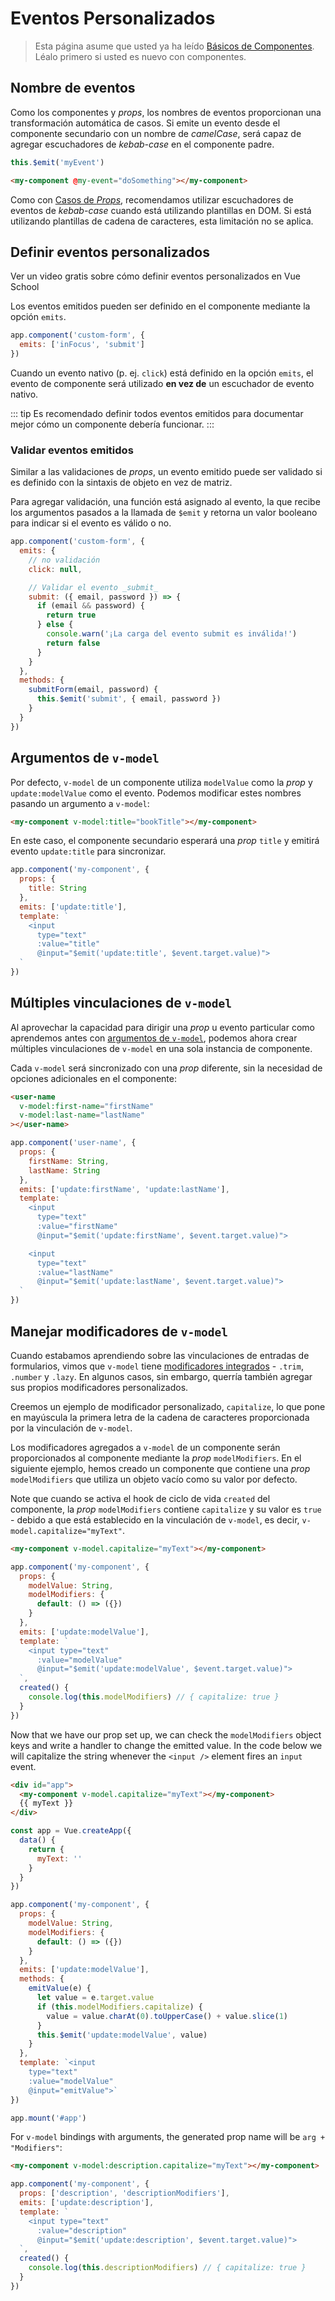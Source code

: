 # Eventos Personalizados

> Esta página asume que usted ya ha leído [Básicos de Componentes](component-basics.md). Léalo primero si usted es nuevo con componentes.

## Nombre de eventos

Como los componentes y _props_, los nombres de eventos proporcionan una transformación automática de casos. Si emite un evento desde el componente secundario con un nombre de _camelCase_, será capaz de agregar escuchadores de _kebab-case_ en el componente padre.

```js
this.$emit('myEvent')
```

```html
<my-component @my-event="doSomething"></my-component>
```

Como con [Casos de _Props_](/guide/component-props.html#prop-casing-camelcase-vs-kebab-case), recomendamos utilizar escuchadores de eventos de _kebab-case_ cuando está utilizando plantillas en DOM. Si está utilizando plantillas de cadena de caracteres, esta limitación no se aplica.

## Definir eventos personalizados

<VideoLesson href="https://vueschool.io/lessons/defining-custom-events-emits?friend=vuejs" title="Aprender cómo definir los eventos que pueden ser emitidos por un componente en Vue School">Ver un video gratis sobre cómo definir eventos personalizados en Vue School</VideoLesson>

Los eventos emitidos pueden ser definido en el componente mediante la opción `emits`.

```js
app.component('custom-form', {
  emits: ['inFocus', 'submit']
})
```

Cuando un evento nativo (p. ej. `click`) está definido en la opción `emits`, el evento de componente será utilizado **en vez de** un escuchador de evento nativo.

::: tip
Es recomendado definir todos eventos emitidos para documentar mejor cómo un componente debería funcionar.
:::

### Validar eventos emitidos

Similar a las validaciones de _props_, un evento emitido puede ser validado si es definido con la sintaxis de objeto en vez de matriz.

Para agregar validación, una función está asignado al evento, la que recibe los argumentos pasados a la llamada de `$emit` y retorna un valor booleano para indicar si el evento es válido o no.

```js
app.component('custom-form', {
  emits: {
    // no validación
    click: null,

    // Validar el evento _submit_
    submit: ({ email, password }) => {
      if (email && password) {
        return true
      } else {
        console.warn('¡La carga del evento submit es inválida!')
        return false
      }
    }
  },
  methods: {
    submitForm(email, password) {
      this.$emit('submit', { email, password })
    }
  }
})
```

## Argumentos de `v-model`

Por defecto, `v-model` de un componente utiliza `modelValue` como la _prop_ y `update:modelValue` como el evento. Podemos modificar estes nombres pasando un argumento a `v-model`:

```html
<my-component v-model:title="bookTitle"></my-component>
```

En este caso, el componente secundario esperará una _prop_ `title` y emitirá evento `update:title` para sincronizar.

```js
app.component('my-component', {
  props: {
    title: String
  },
  emits: ['update:title'],
  template: `
    <input
      type="text"
      :value="title"
      @input="$emit('update:title', $event.target.value)">
  `
})
```


## Múltiples vinculaciones de `v-model`

Al aprovechar la capacidad para dirigir una _prop_ u evento particular como aprendemos antes con [argumentos de `v-model`](#v-model-arguments), podemos ahora crear múltiples vinculaciones de `v-model` en una sola instancia de componente.

Cada `v-model` será sincronizado con una _prop_ diferente, sin la necesidad de opciones adicionales en el componente:

```html
<user-name
  v-model:first-name="firstName"
  v-model:last-name="lastName"
></user-name>
```

```js
app.component('user-name', {
  props: {
    firstName: String,
    lastName: String
  },
  emits: ['update:firstName', 'update:lastName'],
  template: `
    <input
      type="text"
      :value="firstName"
      @input="$emit('update:firstName', $event.target.value)">

    <input
      type="text"
      :value="lastName"
      @input="$emit('update:lastName', $event.target.value)">
  `
})
```

<common-codepen-snippet title="Múltiples directivas de v-model" slug="GRoPPrM" tab="html,result" />

## Manejar modificadores de `v-model`

Cuando estabamos aprendiendo sobre las vinculaciones de entradas de formularios, vimos que `v-model` tiene [modificadores integrados](/guide/forms.html#modifiers) - `.trim`, `.number` y `.lazy`. En algunos casos, sin embargo, querría también agregar sus propios modificadores personalizados.

Creemos un ejemplo de modificador personalizado, `capitalize`, lo que pone en mayúscula la primera letra de la cadena de caracteres proporcionada por la vinculación de `v-model`.

Los modificadores agregados a `v-model` de un componente serán proporcionados al componente mediante la _prop_ `modelModifiers`. En el siguiente ejemplo, hemos creado un componente que contiene una _prop_ `modelModifiers` que utiliza un objeto vacío como su valor por defecto.

Note que cuando se activa el hook de ciclo de vida `created` del componente, la _prop_ `modelModifiers` contiene `capitalize` y su valor es `true` - debido a que está establecido en la vinculación de `v-model`, es decir, `v-model.capitalize="myText"`.

```html
<my-component v-model.capitalize="myText"></my-component>
```

```js
app.component('my-component', {
  props: {
    modelValue: String,
    modelModifiers: {
      default: () => ({})
    }
  },
  emits: ['update:modelValue'],
  template: `
    <input type="text"
      :value="modelValue"
      @input="$emit('update:modelValue', $event.target.value)">
  `,
  created() {
    console.log(this.modelModifiers) // { capitalize: true }
  }
})
```

Now that we have our prop set up, we can check the `modelModifiers` object keys and write a handler to change the emitted value. In the code below we will capitalize the string whenever the `<input />` element fires an `input` event.

```html
<div id="app">
  <my-component v-model.capitalize="myText"></my-component>
  {{ myText }}
</div>
```

```js
const app = Vue.createApp({
  data() {
    return {
      myText: ''
    }
  }
})

app.component('my-component', {
  props: {
    modelValue: String,
    modelModifiers: {
      default: () => ({})
    }
  },
  emits: ['update:modelValue'],
  methods: {
    emitValue(e) {
      let value = e.target.value
      if (this.modelModifiers.capitalize) {
        value = value.charAt(0).toUpperCase() + value.slice(1)
      }
      this.$emit('update:modelValue', value)
    }
  },
  template: `<input
    type="text"
    :value="modelValue"
    @input="emitValue">`
})

app.mount('#app')
```

For `v-model` bindings with arguments, the generated prop name will be `arg + "Modifiers"`:

```html
<my-component v-model:description.capitalize="myText"></my-component>
```

```js
app.component('my-component', {
  props: ['description', 'descriptionModifiers'],
  emits: ['update:description'],
  template: `
    <input type="text"
      :value="description"
      @input="$emit('update:description', $event.target.value)">
  `,
  created() {
    console.log(this.descriptionModifiers) // { capitalize: true }
  }
})
```
